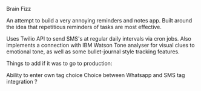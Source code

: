 Brain Fizz

An attempt to build a very annoying reminders and notes app. Built around the idea that repetitious reminders of tasks are most effective.

Uses Twilio API to send SMS's at regular daily intervals via cron jobs. Also implements a connection with IBM Watson Tone analyser for visual clues to emotional tone, as well as some bullet-journal style tracking features.

Things to add if it was to go to production:

Ability to enter own tag choice
Choice between Whatsapp and SMS tag integration
?
